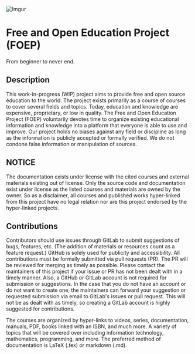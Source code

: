 ![Imgur](https://i.imgur.com/BcBJOWq.png) 
# Free and Open Education Project (FOEP)

From beginner to never end.

## Description

This work-in-progress (WIP) project aims to provide free and open source education to the world. The project exists primarily as a course of courses to cover several fields and topics. Today, education and knowledge are expensive, proprietary, or low in quality. The Free and Open Education Project (FOEP) voluntarily devotes time to organize existing educational information and knowledge into a platform that everyone is able to use and improve. Our project holds no biases against any field or discipline as long as the information is publicly accepted or formally verified. We do not condone false information or manipulation of sources.

## NOTICE

The documentation exists under license with the cited courses and external materials existing out of license. Only the source code and documentation exist under license as the listed courses and materials are owned by the owner. So as a disclaimer, all courses and published works hyper-linked from this project have no legal relation nor are this project endorsed by the hyper-linked projects.

## Contributions

Contributors should use issues through GitLab to submit suggestions of bugs, features, etc. (The addition of materials or resources count as a feature request.) GitHub is solely used for publicity and accessibility. All contributions must be formally submitted via pull requests (PR). The PR will be reviewed for merging as timely as possible. Please contact the maintainers of this project if your issue or PR has not been dealt with in a timely manner. Also, a GitHub or GitLab account is not required for submission or suggestions. In the case that you do not have an account or do not want to create one, the maintainers can forward your suggestion or requested submission via email to GitLab's issues or pull request. This will not be as dealt with as timely, so creating a GitLab account is highly suggested for contributions.

The courses are organized by hyper-links to videos, series, documentation, manuals, PDF, books linked with an ISBN, and much more. A variety of topics that will be covered over including information technology, mathematics, programming, and more. The preferred method of documentation is LaTeX (.tex) or markdown (.md).



